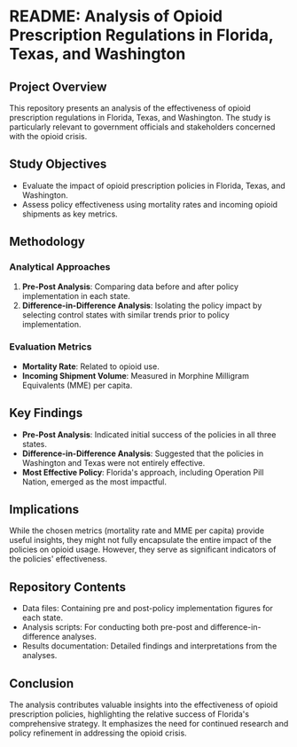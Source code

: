 # README: Analysis of Opioid Prescription Regulations in Florida, Texas, and Washington

## Project Overview
This repository presents an analysis of the effectiveness of opioid prescription regulations in Florida, Texas, and Washington. The study is particularly relevant to government officials and stakeholders concerned with the opioid crisis.

## Study Objectives
- Evaluate the impact of opioid prescription policies in Florida, Texas, and Washington.
- Assess policy effectiveness using mortality rates and incoming opioid shipments as key metrics.

## Methodology
### Analytical Approaches
1. **Pre-Post Analysis**: Comparing data before and after policy implementation in each state.
2. **Difference-in-Difference Analysis**: Isolating the policy impact by selecting control states with similar trends prior to policy implementation.

### Evaluation Metrics
- **Mortality Rate**: Related to opioid use.
- **Incoming Shipment Volume**: Measured in Morphine Milligram Equivalents (MME) per capita.

## Key Findings
- **Pre-Post Analysis**: Indicated initial success of the policies in all three states.
- **Difference-in-Difference Analysis**: Suggested that the policies in Washington and Texas were not entirely effective.
- **Most Effective Policy**: Florida's approach, including Operation Pill Nation, emerged as the most impactful.

## Implications
While the chosen metrics (mortality rate and MME per capita) provide useful insights, they might not fully encapsulate the entire impact of the policies on opioid usage. However, they serve as significant indicators of the policies' effectiveness.

## Repository Contents
- Data files: Containing pre and post-policy implementation figures for each state.
- Analysis scripts: For conducting both pre-post and difference-in-difference analyses.
- Results documentation: Detailed findings and interpretations from the analyses.

## Conclusion
The analysis contributes valuable insights into the effectiveness of opioid prescription policies, highlighting the relative success of Florida's comprehensive strategy. It emphasizes the need for continued research and policy refinement in addressing the opioid crisis.
